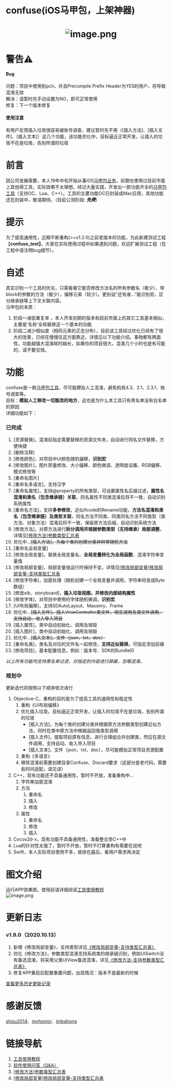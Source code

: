 # confuse(iOS马甲包，上架神器)

<a name="X50Qx"></a>
#                             ![image.png](https://cdn.nlark.com/yuque/0/2020/png/213807/1593768128247-016fe60b-8853-48fb-8b76-f9f702b83db5.png#align=left&display=inline&height=177&margin=%5Bobject%20Object%5D&name=image.png&originHeight=512&originWidth=512&size=119707&status=done&style=none&width=177)
<a name="KQtMH"></a>
# 警告⚠️
<a name="kXsJg"></a>
#### Bug
问题：项目中使用到pch，并且Precompile Prefix Header为YES的用户，将导致混淆无效<br />解决：请暂时先手动设置为NO，即可正常使用<br />修复：下一个版本修复
<a name="XgcaI"></a>
#### 使用注意
有用户反馈插入垃圾很容易被账号调查，建议暂时先不用（[插入方法]、[插入文件]、[插入文本]）这几个功能，该功能优化中，目标逼近正常开发，让插入的垃圾不在是垃圾，告别所谓的垃圾
<a name="GZrkm"></a>
# 前言
因公司发展需要，本人19年中旬开始从事iOS[马甲包业务](https://www.yuque.com/docs/share/7e70244c-5dea-4035-b634-65cc082097da?#《马甲包简介》)，前期也使用过目前市面上其他得工具，实际效果不太理想。经过大量实践，开发出一款功能齐全的[马甲包工具](https://github.com/520coding/confuse)（支持OC、Lua、C++）。工具的主要功能OC已封装成Mac应用，其他功能还在封装中，敬请期待。（目前公测阶段: _**免费**_）
<a name="qPY4i"></a>
# 提示
为了提高通用性，近期不断重构(>=v1.2.0)之前老版本的功能，为此新建测试工程【**confuse_test】**，大家在实际使用过程中如果遇到问题，欢迎扩展测试工程（在工程中请注明bug细节）。
<a name="ddChF"></a>
# 自述
其实识别一个工具的优劣，只需看看它能否修改方法名的所有参数名（极少）、带block的参数的方法（极少），偏移元素（较少）。更别说“还有谁...”能识别宏、区分继承链等上下文关联内容。<br />马甲包的本质：

1. 阶段一减低重复率 ，本人开发初期的版本和目前市面上的其它工具基本相似，主要是‘名称’全局替换这一个基本的功能
1. 阶段二减少相似度（相同元素的正态分布），目前该工具经过优化已经有了很大的改善，已经在慢慢往这方面靠近，详情见以下功能介绍。事物都有两面性，功能越强大混淆耗时越长，如果你的项目很大，混淆几个小时也是有可能的，请不要见怪。
<a name="ICzWQ"></a>
# 功能
confuse是一款[马甲包工具](https://github.com/520coding/confuse)，尽可能模拟人工混淆，避免机核4.3、2.1、2.3.1、账号调查等。<br />目标：**模拟人工修改一切能改的地方**，这也是为什么本工具只有黑名单没有白名单的原因<br />详细功能如下：
<a name="MQHkR"></a>
### 已完成

1. [资源替换]，混淆前指定需要替换的资源文件夹，自动进行同名文件替换，方便快捷
1. [删除注释]
1. [修改颜色]，对项目中UI颜色随机偏移，**识别宏**
1. [修改图片]，图片质量修改、大小偏移、颜色微调、透明度设置、RGB偏移、模式修改等
1. [重命名图片]
1. [重命名多语言]，支持汉字
1. [重命名属性]，支持@property的所有类型，可设置属性名后缀过滤，**属性名混淆和类名（包含继承链）关联**，同名属性不同类混淆后将不一致，自动识别系统属性
1. [重命名方法]，支持**多参修改**，近似Xcode的Rename功能，**方法名混淆和类名（包含继承链）及类型关联**，同名方法不同类、同类同名方法不同类型（类方法、对象方法）混淆后将不一致，保留原方法后缀，自动识别系统方法
1. [修改方法]，对原方法进行**拆分调用并根据参数类型（支持继承）局部调整**，详情见[[修改方法]参数类型汇总表](https://www.yuque.com/docs/share/315b72d9-28f9-4fa6-bf20-c40d94f2253a?#《修改方法-支持参数类型汇总表》)
1. 优化中...~~[插入方法]，为每个类的创建分类并附带随机方法~~
1. [重命名全局变量]
1. [修改全局变量]，替换全局变量名、**全局变量转化为全局函数**、混淆字符串变量值
1. [修改局部变量]，局部变量值运行时保持不变，详情见[[修改局部变量]修改局部变量-支持类型汇总表](https://www.yuque.com/docs/share/90444065-4f4e-49c8-9e1a-5bd3d3b4f84d?#《修改局部变量-支持类型汇总表》)
1. [修改字符串]，加密处理（随机创建一个全局变量并调用，字符串将变成Byte数组）
1. [修改xib、storyboard]，**插入垃圾视图，并修改内部结构属性**
1. [修改字体]，对项目中使用的字体随机微调，**识别宏**
1. [UI布局偏移]，支持SDAutoLayout、Masonry、Frame
1. 优化中...~~[插入文件]，插入ViewController类文件，相互调用及源文件调用，支持自动、收入导入项目~~
1. [插入属性]，类中自动初始化、调用及销毁
1. [插入图片]，类中自动初始化、调用及销毁
1. 优化中...~~[插入文本]，文件（json、txt、doc）~~
1. [重命名类]，类名及对应的文件名一起修改，**支持近似替换**，可指定添加前缀
1. [修改项目]，基本配置信息，例如：版本号、SDK的BundleID

_以上所有功能均支持黑名单过滤，对指定的内容进行屏蔽，忽略混淆。_
<a name="OEesy"></a>
### 规划中
更新迭代将按照以下顺序依次进行

1. Objective-C，重构的目的是为了提高工具的通用性和稳定性
   1. 重构《UI布局偏移》
   1. 优化插入垃圾，目标逼近正常开发，让插入的垃圾不在是垃圾，告别所谓的垃圾
      - [插入方法]，为每个类的创建分类并根据原方法参数类型创建近似方法，同时在类中原方法中根据返回值类型调用
      - [插入文件]，提取项目原有信息，进行合理组合并创建类，然后在源文件调用，支持自动、收入导入项目
      - [插入文本]，文件（json、txt、doc），尽可能模拟正常项目资源配置
   3. 重构《多语言》
   3. 移除混淆前需要创建目录Confuse、Discard要求（这部分是老代码，需要些时间适配，请见谅）
2. C++，现有功能还不具备通用性，暂时不开放，准备重构中...
   1. 字符串加密混淆
   1. 方法
      1. 重命名
      1. 插入
      1. 修改
   3. 属性
      1. 重命名
      1. 修改
      1. 插入
3. Cocos2d-x，现有功能不具备通用性，准备整合至C++中
3. Lua的针对性太强了，暂时不开放，暂时不打算重构有需要在说吧
3. Swift，本人实际项目使用不多，故排在最后，看用户需求再决定
<a name="vlfzY"></a>
# 图文介绍
运行APP效果图，使用前请详细阅读[工具使用教程](https://www.yuque.com/docs/share/edd2603f-d09d-4795-ae71-b42419b99446?#《confuse使用说明》)<br />![image.png](https://cdn.nlark.com/yuque/0/2020/png/213807/1594644980313-b3ee8604-9652-4bba-bb18-3d06399593e9.png#align=left&display=inline&height=540&margin=%5Bobject%20Object%5D&name=image.png&originHeight=1080&originWidth=1920&size=537018&status=done&style=none&width=960)
<a name="WtuYs"></a>
# 更新日志
<a name="8571732e"></a>
### v1.9.0（2020.10.13）

1. 新增《修改局部变量》，支持类型详见[《修改局部变量-支持类型汇总表》](https://www.yuque.com/docs/share/90444065-4f4e-49c8-9e1a-5bd3d3b4f84d?#《修改局部变量-支持类型汇总表》)
1. 优化《修改方法》，参数类型混淆支持系统类的继承链识别，例如UISwitch没有备选混淆，将采用父类UIView备选混淆，详见[《修改方法-支持参数类型汇总表》](https://www.yuque.com/docs/share/315b72d9-28f9-4fa6-bf20-c40d94f2253a?#《修改方法-支持参数类型汇总表》)
1. 修复APP重启后配置重置问题，出现情况：版本不是最新的时候

[查看更多历史更新记录](https://www.yuque.com/docs/share/39f2f60e-b6a8-443b-b005-b9364fb79b95?#《confuse更新说明》)
<a name="63ca6131"></a>
# 感谢反馈
[shizu2014](https://github.com/shizu2014)、[myhonior](https://github.com/myhonior)、[imbahong](https://github.com/imbahong)
<a name="BUG"></a>
# 链接导航

1. [工具使用教程](https://www.yuque.com/docs/share/edd2603f-d09d-4795-ae71-b42419b99446?#《confuse使用说明》)
1. [软件使用问答（Q&A）](https://www.yuque.com/docs/share/4a87ec96-80fe-4d25-873d-93cb428b3e15?#《软件使用问答（Q&A）》)
1. [[修改方法]参数类型汇总表](https://www.yuque.com/docs/share/315b72d9-28f9-4fa6-bf20-c40d94f2253a?#《修改方法-支持参数类型汇总表》)
1. [[修改局部变量]修改局部变量-支持类型汇总表](https://www.yuque.com/docs/share/90444065-4f4e-49c8-9e1a-5bd3d3b4f84d?#《修改局部变量-支持类型汇总表》)
